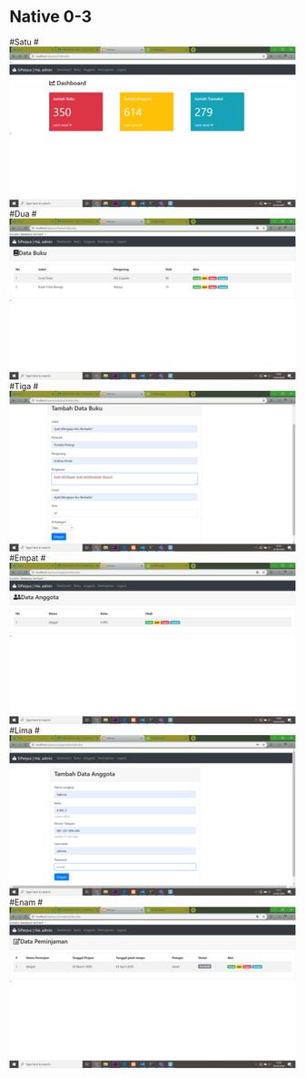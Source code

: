# Native 0-3
#Satu
#![AltText](https://github.com/sabrinaamelia07/Native/blob/master/Screenshot%20(83).png "Satu")
#Dua
#![AltText](https://github.com/sabrinaamelia07/Native/blob/master/Screenshot%20(84).png "Dua")
#Tiga
#![AltText](https://github.com/sabrinaamelia07/Native/blob/master/Screenshot%20(82).png "Tiga")
#Empat
#![AltText](https://github.com/sabrinaamelia07/Native/blob/master/Screenshot%20(85).png "Empat")
#Lima
#![AltText](https://github.com/sabrinaamelia07/Native/blob/master/Screenshot%20(88).png "Lima")
#Enam 
#![AltText](https://github.com/sabrinaamelia07/Native/blob/master/Screenshot%20(86).png "Enam")
